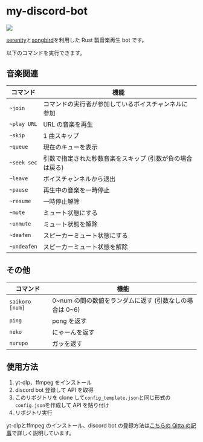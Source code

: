 # my-discord-bot

<img src="images/demo.gif">

[serenity](https://github.com/serenity-rs/serenity)と[songbird](https://github.com/serenity-rs/songbird)を利用した Rust 製音楽再生 bot です。

以下のコマンドを実行できます。

## 音楽関連

| コマンド    | 機能                                                      |
| ----------- | --------------------------------------------------------- |
| `~join`     | コマンドの実行者が参加しているボイスチャンネルに参加      |
| `~play URL` | URL の音楽を再生                                          |
| `~skip`     | 1 曲スキップ                                              |
| `~queue`    | 現在のキューを表示                                        |
| `~seek sec` | 引数で指定された秒数音楽をスキップ (引数が負の場合は戻る) |
| `~leave`    | ボイスチャンネルから退出                                  |
| `~pause`    | 再生中の音楽を一時停止                                    |
| `~resume`   | 一時停止解除                                              |
| `~mute`     | ミュート状態にする                                        |
| `~unmute`   | ミュート状態を解除                                        |
| `~deafen`   | スピーカーミュート状態にする                              |
| `~undeafen` | スピーカーミュート状態を解除                              |

## その他

| コマンド        | 機能                                                      |
| --------------- | --------------------------------------------------------- |
| `saikoro [num]` | 0\~num の間の数値をランダムに返す (引数なしの場合は 0\~6) |
| `ping`          | pong を返す                                               |
| `neko`          | にゃーんを返す                                            |
| `nurupo`        | ガッを返す                                                |

## 使用方法

1. yt-dlp、ffmpeg をインストール
2. discord bot 登録して API を取得
3. このリポジトリを clone して`config_template.json`と同じ形式の`config.json`を作成して API を貼り付け
4. リポジトリ実行

yt-dlpとffmpeg のインストール、discord bot の登録方法は[こちらの Qitta の記事](https://qiita.com/ppputtyo/items/bf95c9ccdba3b6042031)で詳しく説明しています。

